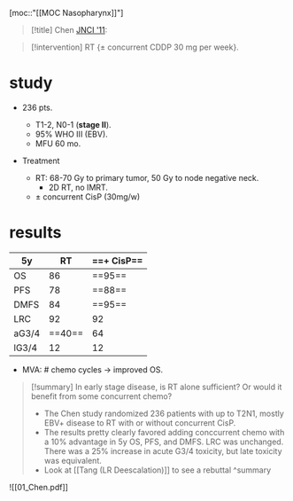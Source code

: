 [moc::"[[MOC Nasopharynx]]"]
>[!title]
> Chen [JNCI '11](https://academic.oup.com/jnci/article/103/23/1761/2516849): 

>[!intervention] 
> RT {± concurrent CDDP 30 mg per week}.

# study
- 236 pts. 
	- T1-2, N0-1 (**stage II**). 
	- 95% WHO III (EBV). 
	- MFU 60 mo.

- Treatment
	- RT: 68-70 Gy to primary tumor, 50 Gy to node negative neck.
		- 2D RT, no IMRT.
	- ± concurrent CisP (30mg/w)
		
# results
| 5y    | RT     | ==+ CisP== |
| ----- | ------ | ---------- |
| OS    | 86     | ==95==     |
| PFS   | 78     | ==88==     |
| DMFS  | 84     | ==95==     |
| LRC   | 92     | 92         |
| aG3/4 | ==40== | 64         |
| lG3/4 | 12     | 12         |

- MVA: # chemo cycles -> improved OS.

>[!summary] 
> In early stage disease, is RT alone sufficient? Or would it benefit from some concurrent chemo?
> - The Chen study randomized 236 patients with up to T2N1, mostly EBV+ disease to RT with or without concurrent CisP. 
> - The results pretty clearly favored adding conccurrent chemo with a 10% advantage in 5y OS, PFS, and DMFS. LRC was unchanged. There was a 25% increase in acute G3/4 toxicity, but late toxicity was equivalent.
> - Look at [[Tang (LR Deescalation)]] to see a rebuttal
>^summary

![[01_Chen.pdf]]
